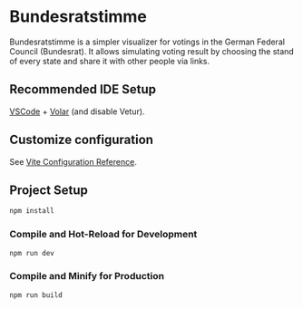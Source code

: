 # Bundesratstimme

Bundesratstimme is a simpler visualizer for votings in the German Federal Council (Bundesrat).
It allows simulating voting result by choosing the stand of every state and share
it with other people via links.

## Recommended IDE Setup

[VSCode](https://code.visualstudio.com/) + [Volar](https://marketplace.visualstudio.com/items?itemName=Vue.volar) (and disable Vetur).

## Customize configuration

See [Vite Configuration Reference](https://vitejs.dev/config/).

## Project Setup

```sh
npm install
```

### Compile and Hot-Reload for Development

```sh
npm run dev
```

### Compile and Minify for Production

```sh
npm run build
```

